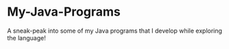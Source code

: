 # My-Java-Programs
A sneak-peak into some of my Java programs that I develop while exploring the language!
